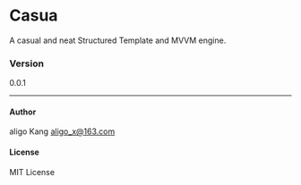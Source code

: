 Casua
====
A casual and neat Structured Template and MVVM engine.


### Version
0.0.1

----
#### Author
aligo Kang <aligo_x@163.com>

#### License
MIT License
